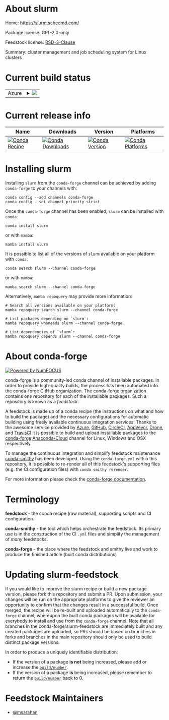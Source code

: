 About slurm
===========

Home: https://slurm.schedmd.com/

Package license: GPL-2.0-only

Feedstock license: [BSD-3-Clause](https://github.com/conda-forge/slurm-feedstock/blob/main/LICENSE.txt)

Summary: cluster management and job scheduling system for Linux clusters

Current build status
====================


<table>
    
  <tr>
    <td>Azure</td>
    <td>
      <details>
        <summary>
          <a href="https://dev.azure.com/conda-forge/feedstock-builds/_build/latest?definitionId=17653&branchName=main">
            <img src="https://dev.azure.com/conda-forge/feedstock-builds/_apis/build/status/slurm-feedstock?branchName=main">
          </a>
        </summary>
        <table>
          <thead><tr><th>Variant</th><th>Status</th></tr></thead>
          <tbody><tr>
              <td>linux_64_openssl1.1.1</td>
              <td>
                <a href="https://dev.azure.com/conda-forge/feedstock-builds/_build/latest?definitionId=17653&branchName=main">
                  <img src="https://dev.azure.com/conda-forge/feedstock-builds/_apis/build/status/slurm-feedstock?branchName=main&jobName=linux&configuration=linux%20linux_64_openssl1.1.1" alt="variant">
                </a>
              </td>
            </tr><tr>
              <td>linux_64_openssl3</td>
              <td>
                <a href="https://dev.azure.com/conda-forge/feedstock-builds/_build/latest?definitionId=17653&branchName=main">
                  <img src="https://dev.azure.com/conda-forge/feedstock-builds/_apis/build/status/slurm-feedstock?branchName=main&jobName=linux&configuration=linux%20linux_64_openssl3" alt="variant">
                </a>
              </td>
            </tr>
          </tbody>
        </table>
      </details>
    </td>
  </tr>
</table>

Current release info
====================

| Name | Downloads | Version | Platforms |
| --- | --- | --- | --- |
| [![Conda Recipe](https://img.shields.io/badge/recipe-slurm-green.svg)](https://anaconda.org/conda-forge/slurm) | [![Conda Downloads](https://img.shields.io/conda/dn/conda-forge/slurm.svg)](https://anaconda.org/conda-forge/slurm) | [![Conda Version](https://img.shields.io/conda/vn/conda-forge/slurm.svg)](https://anaconda.org/conda-forge/slurm) | [![Conda Platforms](https://img.shields.io/conda/pn/conda-forge/slurm.svg)](https://anaconda.org/conda-forge/slurm) |

Installing slurm
================

Installing `slurm` from the `conda-forge` channel can be achieved by adding `conda-forge` to your channels with:

```
conda config --add channels conda-forge
conda config --set channel_priority strict
```

Once the `conda-forge` channel has been enabled, `slurm` can be installed with `conda`:

```
conda install slurm
```

or with `mamba`:

```
mamba install slurm
```

It is possible to list all of the versions of `slurm` available on your platform with `conda`:

```
conda search slurm --channel conda-forge
```

or with `mamba`:

```
mamba search slurm --channel conda-forge
```

Alternatively, `mamba repoquery` may provide more information:

```
# Search all versions available on your platform:
mamba repoquery search slurm --channel conda-forge

# List packages depending on `slurm`:
mamba repoquery whoneeds slurm --channel conda-forge

# List dependencies of `slurm`:
mamba repoquery depends slurm --channel conda-forge
```


About conda-forge
=================

[![Powered by
NumFOCUS](https://img.shields.io/badge/powered%20by-NumFOCUS-orange.svg?style=flat&colorA=E1523D&colorB=007D8A)](https://numfocus.org)

conda-forge is a community-led conda channel of installable packages.
In order to provide high-quality builds, the process has been automated into the
conda-forge GitHub organization. The conda-forge organization contains one repository
for each of the installable packages. Such a repository is known as a *feedstock*.

A feedstock is made up of a conda recipe (the instructions on what and how to build
the package) and the necessary configurations for automatic building using freely
available continuous integration services. Thanks to the awesome service provided by
[Azure](https://azure.microsoft.com/en-us/services/devops/), [GitHub](https://github.com/),
[CircleCI](https://circleci.com/), [AppVeyor](https://www.appveyor.com/),
[Drone](https://cloud.drone.io/welcome), and [TravisCI](https://travis-ci.com/)
it is possible to build and upload installable packages to the
[conda-forge](https://anaconda.org/conda-forge) [Anaconda-Cloud](https://anaconda.org/)
channel for Linux, Windows and OSX respectively.

To manage the continuous integration and simplify feedstock maintenance
[conda-smithy](https://github.com/conda-forge/conda-smithy) has been developed.
Using the ``conda-forge.yml`` within this repository, it is possible to re-render all of
this feedstock's supporting files (e.g. the CI configuration files) with ``conda smithy rerender``.

For more information please check the [conda-forge documentation](https://conda-forge.org/docs/).

Terminology
===========

**feedstock** - the conda recipe (raw material), supporting scripts and CI configuration.

**conda-smithy** - the tool which helps orchestrate the feedstock.
                   Its primary use is in the construction of the CI ``.yml`` files
                   and simplify the management of *many* feedstocks.

**conda-forge** - the place where the feedstock and smithy live and work to
                  produce the finished article (built conda distributions)


Updating slurm-feedstock
========================

If you would like to improve the slurm recipe or build a new
package version, please fork this repository and submit a PR. Upon submission,
your changes will be run on the appropriate platforms to give the reviewer an
opportunity to confirm that the changes result in a successful build. Once
merged, the recipe will be re-built and uploaded automatically to the
`conda-forge` channel, whereupon the built conda packages will be available for
everybody to install and use from the `conda-forge` channel.
Note that all branches in the conda-forge/slurm-feedstock are
immediately built and any created packages are uploaded, so PRs should be based
on branches in forks and branches in the main repository should only be used to
build distinct package versions.

In order to produce a uniquely identifiable distribution:
 * If the version of a package **is not** being increased, please add or increase
   the [``build/number``](https://docs.conda.io/projects/conda-build/en/latest/resources/define-metadata.html#build-number-and-string).
 * If the version of a package **is** being increased, please remember to return
   the [``build/number``](https://docs.conda.io/projects/conda-build/en/latest/resources/define-metadata.html#build-number-and-string)
   back to 0.

Feedstock Maintainers
=====================

* [@msarahan](https://github.com/msarahan/)

